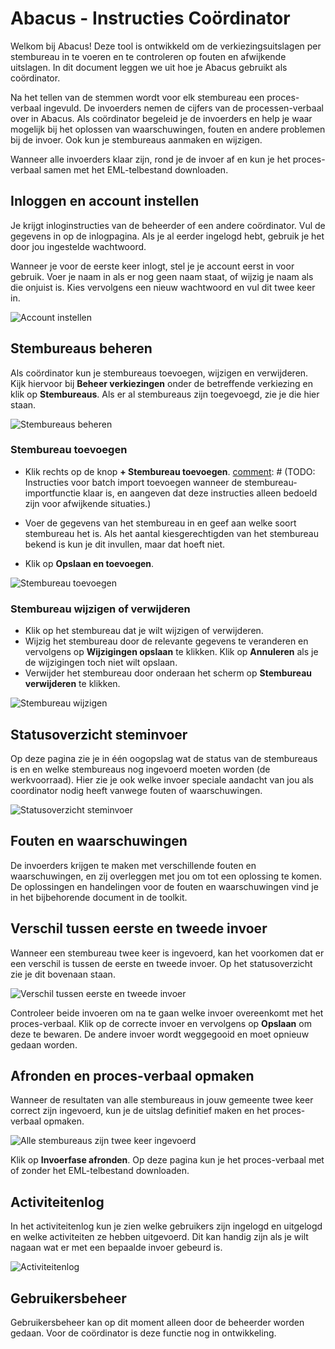 # Abacus - Instructies Coördinator

Welkom bij Abacus! Deze tool is ontwikkeld om de verkiezingsuitslagen per stembureau in te voeren en te controleren op fouten en afwijkende uitslagen. In dit document leggen we uit hoe je Abacus gebruikt als coördinator.

Na het tellen van de stemmen wordt voor elk stembureau een proces-verbaal ingevuld. De invoerders nemen de cijfers van de processen-verbaal over in Abacus. Als coördinator begeleid je de invoerders en help je waar mogelijk bij het oplossen van waarschuwingen, fouten en andere problemen bij de invoer. Ook kun je stembureaus aanmaken en wijzigen.

Wanneer alle invoerders klaar zijn, rond je de invoer af en kun je het proces-verbaal samen met het EML-telbestand downloaden.

## Inloggen en account instellen

Je krijgt inloginstructies van de beheerder of een andere coördinator. Vul de gegevens in op de inlogpagina. Als je al eerder ingelogd hebt, gebruik je het door jou ingestelde wachtwoord.

Wanneer je voor de eerste keer inlogt, stel je je account eerst in voor gebruik. Voer je naam in als er nog geen naam staat, of wijzig je naam als die onjuist is. Kies vervolgens een nieuw wachtwoord en vul dit twee keer in.

![Account instellen](./img/coordinator-account-instellen.png)

## Stembureaus beheren

Als coördinator kun je stembureaus toevoegen, wijzigen en verwijderen. Kijk hiervoor bij **Beheer verkiezingen** onder de betreffende verkiezing en klik op **Stembureaus**. Als er al stembureaus zijn toegevoegd, zie je die hier staan.

![Stembureaus beheren](./img/stembureaus-beheren.png)

### Stembureau toevoegen

- Klik rechts op de knop **+ Stembureau toevoegen**.
[comment]: # (TODO: Instructies voor batch import toevoegen wanneer de stembureau-importfunctie klaar is, en aangeven dat deze instructies alleen bedoeld zijn voor afwijkende situaties.)

- Voer de gegevens van het stembureau in en geef aan welke soort stembureau het is. Als het aantal kiesgerechtigden van het stembureau bekend is kun je dit invullen, maar dat hoeft niet.
- Klik op **Opslaan en toevoegen**.

![Stembureau toevoegen](./img/stembureau-toevoegen.png)

### Stembureau wijzigen of verwijderen

- Klik op het stembureau dat je wilt wijzigen of verwijderen.
- Wijzig het stembureau door de relevante gegevens te veranderen en vervolgens op **Wijzigingen opslaan** te klikken. Klik op **Annuleren** als je de wijzigingen toch niet wilt opslaan.
- Verwijder het stembureau door onderaan het scherm op **Stembureau verwijderen** te klikken.

![Stembureau wijzigen](./img/stembureau-wijzigen.png)

## Statusoverzicht steminvoer

[comment]: # (TODO: instructies toevoegen voor doorklikken vanuit detailpagina naar de status van de steminvoer, zodra dit gebouwd is.)

Op deze pagina zie je in één oogopslag wat de status van de stembureaus is en en welke stembureaus nog ingevoerd moeten worden (de werkvoorraad). Hier zie je ook welke invoer speciale aandacht van jou als coordinator nodig heeft vanwege fouten of waarschuwingen.

![Statusoverzicht steminvoer](./img/statusoverzicht-steminvoer.png)

## Fouten en waarschuwingen

De invoerders krijgen te maken met verschillende fouten en waarschuwingen, en zij overleggen met jou om tot een oplossing te komen. De oplossingen en handelingen voor de fouten en waarschuwingen vind je in het bijbehorende document in de toolkit.

## Verschil tussen eerste en tweede invoer

Wanneer een stembureau twee keer is ingevoerd, kan het voorkomen dat er een verschil is tussen de eerste en tweede invoer. Op het statusoverzicht zie je dit bovenaan staan.

![Verschil tussen eerste en tweede invoer](./img/verschil-eerste-tweede-invoer.png)

Controleer beide invoeren om na te gaan welke invoer overeenkomt met het proces-verbaal. Klik op de correcte invoer en vervolgens op **Opslaan** om deze te bewaren. De andere invoer wordt weggegooid en moet opnieuw gedaan worden.

## Afronden en proces-verbaal opmaken

Wanneer de resultaten van alle stembureaus in jouw gemeente twee keer correct zijn ingevoerd, kun je de uitslag definitief maken en het proces-verbaal opmaken.

![Alle stembureaus zijn twee keer ingevoerd](./img/statusoverzicht-twee-keer-ingevoerd.png)

Klik op **Invoerfase afronden**. Op deze pagina kun je het proces-verbaal met of zonder het EML-telbestand downloaden.

## Activiteitenlog

In het activiteitenlog kun je zien welke gebruikers zijn ingelogd en uitgelogd en welke activiteiten ze hebben uitgevoerd. Dit kan handig zijn als je wilt nagaan wat er met een bepaalde invoer gebeurd is.

![Activiteitenlog](./img/activiteitenlog.png)

## Gebruikersbeheer

Gebruikersbeheer kan op dit moment alleen door de beheerder worden gedaan. Voor de coördinator is deze functie nog in ontwikkeling.
